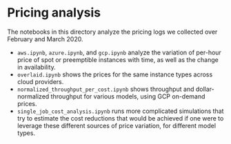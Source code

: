 # Pricing analysis

The notebooks in this directory analyze the pricing logs we collected over
February and March 2020.

- `aws.ipynb`, `azure.ipynb`, and `gcp.ipynb` analyze the variation of per-hour
  price of spot or preemptible instances with time, as well as the change in
  availability.
- `overlaid.ipynb` shows the prices for the same instance types across cloud
  providers.
- `normalized_throughput_per_cost.ipynb` shows throughput and dollar-normalized
  throughput for various models, using GCP on-demand prices.
- `single_job_cost_analysis.ipynb` runs more complicated simulations that
  try to estimate the cost reductions that would be achieved if one were to
  leverage these different sources of price variation, for different model types.
